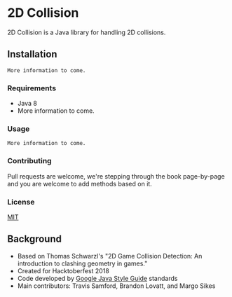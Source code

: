 # 2D Collision
2D Collision is a Java library for handling 2D collisions.

## Installation
``` More information to come. ```

### Requirements
* Java 8
* More information to come.

### Usage
``` More information to come. ```

### Contributing
Pull requests are welcome, we're stepping through the book page-by-page and you are welcome to add methods based on it.

### License
[MIT](https://choosealicense.com/licenses/mit/)

## Background
* Based on Thomas Schwarzl's "2D Game Collision Detection: An introduction to clashing geometry in games."
* Created for Hacktoberfest 2018
* Code developed by [Google Java Style Guide](http://google.github.io/styleguide/javaguide.html) standards
* Main contributors: Travis Samford, Brandon Lovatt, and Margo Sikes